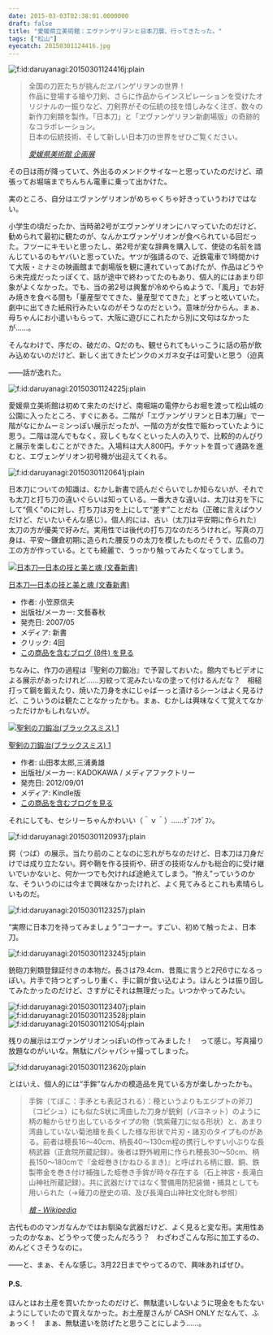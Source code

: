 ```yaml
---
date: 2015-03-03T02:38:01.0000000
draft: false
title: "愛媛県立美術館：エヴァンゲリヲンと日本刀展、行ってきたった。"
tags: ["松山"]
eyecatch: 20150301124416.jpg
---
```

<p><span itemscope itemtype="http://schema.org/Photograph"><img src="20150301124416.jpg" alt="f:id:daruyanagi:20150301124416j:plain" title="f:id:daruyanagi:20150301124416j:plain" class="hatena-fotolife" itemprop="image"></span><br />
</p>

<blockquote cite="http://www.ehime-art.jp/tenrankai/now/index.html">
<p>全国の刀匠たちが挑んだヱバンゲリヲンの世界！<br />
作品に登場する槍や刀剣、さらに作品からインスピレーションを受けたオリジナルの一振りなど、刀剣界がその伝統の技を惜しみなく注ぎ、数々の新作刀剣類を製作。「日本刀」と「ヱヴァンゲリヲン新劇場版」の奇跡的なコラボレーション。<br />
日本の伝統技術、そして新しい日本刀の世界をぜひご覧ください。</p>

<cite><a href="http://www.ehime-art.jp/tenrankai/now/index.html">&#x611B;&#x5A9B;&#x770C;&#x7F8E;&#x8853;&#x9928; &#x4F01;&#x753B;&#x5C55;</a></cite>
</blockquote>
<p>その日は雨が降っていて、外出るのメンドクサイなーと思っていたのだけど、頑張ってお堀端までちんちん電車に乗って出かけた。</p><p>実のところ、自分はエヴァンゲリオンがめちゃくちゃ好きっていうわけではない。</p><p>小学生の頃だったか、当時弟2号がエヴァンゲリオンにハマっていたのだけど、勧められて最初に観たのが、なんかエヴァンゲリオンが食べられている回だった。フツーにキモいと思ったし、弟2号が変な辞典を購入して、使徒の名前を諳んじているのもヤバいと思っていた。ヤツが強請るので、近鉄電車で1時間かけて大阪・ミナミの映画館まで劇場版を観に連れていってあげたが、作品はどうやら未完成だったっぽくて、話が途中で終わってたのもあり、個人的にはあまり印象がよくなかった。でも、当の弟2号は興奮が冷めやらぬようで、「風月」でお好み焼きを食べる間も「量産型でてきた、量産型でてきた」とずっと呟いていた。劇中に出てきた紙飛行みたいなのがそうなのだという。意味が分からん。まぁ、母ちゃんにお小遣いもらって、大阪に遊びにこれたから別に文句はなかったが……。</p><p>そんなわけで、序だの、破だの、Qだのも、観せられてもいっこうに話の筋が飲み込めないのだけど、新しく出てきたピンクのメガネ女子は可愛いと思う（迫真</p><p>――話が逸れた。</p><p><span itemscope itemtype="http://schema.org/Photograph"><img src="20150301124225.jpg" alt="f:id:daruyanagi:20150301124225j:plain" title="f:id:daruyanagi:20150301124225j:plain" class="hatena-fotolife" itemprop="image"></span></p><p>愛媛県立美術館は初めて来たのだけど、南堀端の電停からお堀を渡って松山城の公園に入ったところ、すぐにある。二階が「エヴァンゲリヲンと日本刀展」で一階がなにかムーミンっぽい展示だったが、一階の方が女性で賑わっていたように思う。二階は混んでもなく、寂しくもなくといった人の入りで、比較的のんびりと展示を楽しむことができた。入場料は大人800円。チケットを買って通路を進むと、エヴェンゲリオン初号機が出迎えてくれる。</p><p><span itemscope itemtype="http://schema.org/Photograph"><img src="20150301120641.jpg" alt="f:id:daruyanagi:20150301120641j:plain" title="f:id:daruyanagi:20150301120641j:plain" class="hatena-fotolife" itemprop="image"></span></p><p>日本刀についての知識は、むかし新書で読んだぐらいでしか知らないが、それでも太刀と打ち刀の違いぐらいは知っている。一番大きな違いは、太刀は刃を下にして“佩く”のに対し、打ち刀は刃を上にして“差す”ことだね（正確に言えばウソだけど、だいたいそんな感じ）。個人的には、古い（太刀は平安期に作られた）太刀の方が優美で好みだ。実用性では後代の打ち刀なのだろうけれど。写真の刀身は、平安～鎌倉初期に造られた腰反りの太刀を模したものだそうで、広島の刀工の方が作っている。とても綺麗で、うっかり触ってみたくなってしまう。</p><p><div class="hatena-asin-detail"><a href="http://www.amazon.co.jp/exec/obidos/ASIN/4166605712/bestylesnet-22/"><img src="http://ecx.images-amazon.com/images/I/41o1q7pB2LL._SL160_.jpg" class="hatena-asin-detail-image" alt="日本刀―日本の技と美と魂 (文春新書)" title="日本刀―日本の技と美と魂 (文春新書)"></a><div class="hatena-asin-detail-info"><p class="hatena-asin-detail-title"><a href="http://www.amazon.co.jp/exec/obidos/ASIN/4166605712/bestylesnet-22/">日本刀―日本の技と美と魂 (文春新書)</a></p><ul><li><span class="hatena-asin-detail-label">作者:</span> 小笠原信夫</li><li><span class="hatena-asin-detail-label">出版社/メーカー:</span> 文藝春秋</li><li><span class="hatena-asin-detail-label">発売日:</span> 2007/05</li><li><span class="hatena-asin-detail-label">メディア:</span> 新書</li><li> <span class="hatena-asin-detail-label">クリック</span>: 4回</li><li><a href="http://d.hatena.ne.jp/asin/4166605712/bestylesnet-22" target="_blank">この商品を含むブログ (8件) を見る</a></li></ul></div><div class="hatena-asin-detail-foot"></div></div></p><p>ちなみに、作刀の過程は『聖剣の刀鍛冶』で予習しておいた。館内でもビデオによる展示があったけれど……刃紋って泥みたいなの塗って付けるんだな？　相槌打って鋼を鍛えたり、焼いた刀身を水にじゃばーっと漬けるシーンはよく見るけど、こういうのは観たことなかったかも。まぁ、むかしは興味なくて覚えてなかっただけかもしれないが。</p><p><div class="hatena-asin-detail"><a href="http://www.amazon.co.jp/exec/obidos/ASIN/B0096I75VY/bestylesnet-22/"><img src="http://ecx.images-amazon.com/images/I/51Z2j0s27bL._SL160_.jpg" class="hatena-asin-detail-image" alt="聖剣の刀鍛冶(ブラックスミス) 1" title="聖剣の刀鍛冶(ブラックスミス) 1"></a><div class="hatena-asin-detail-info"><p class="hatena-asin-detail-title"><a href="http://www.amazon.co.jp/exec/obidos/ASIN/B0096I75VY/bestylesnet-22/">聖剣の刀鍛冶(ブラックスミス) 1</a></p><ul><li><span class="hatena-asin-detail-label">作者:</span> 山田孝太郎,三浦勇雄</li><li><span class="hatena-asin-detail-label">出版社/メーカー:</span> KADOKAWA / メディアファクトリー</li><li><span class="hatena-asin-detail-label">発売日:</span> 2012/09/01</li><li><span class="hatena-asin-detail-label">メディア:</span> Kindle版</li><li><a href="http://d.hatena.ne.jp/asin/B0096I75VY/bestylesnet-22" target="_blank">この商品を含むブログを見る</a></li></ul></div><div class="hatena-asin-detail-foot"></div></div></p><p>それにしても、セシリーちゃんかわいい（＾ｖ＾）……ｹﾞﾌﾝｹﾞﾌﾝ。</p><p><span itemscope itemtype="http://schema.org/Photograph"><img src="20150301120937.jpg" alt="f:id:daruyanagi:20150301120937j:plain" title="f:id:daruyanagi:20150301120937j:plain" class="hatena-fotolife" itemprop="image"></span></p><p>鍔（つば）の展示。当たり前のことなのに忘れがちなのだけど、日本刀は刀身だけでは成り立たない。鍔や鞘を作る技術や、研ぎの技術なんかも総合的に受け継いでいかないと、何か一つでも欠ければ途絶えてしまう。“拵え”っていうのかな、そういうのには今まで興味なかったけれど、よく見てみるとこれも素晴らしいものだ。</p><p><span itemscope itemtype="http://schema.org/Photograph"><img src="20150301123257.jpg" alt="f:id:daruyanagi:20150301123257j:plain" title="f:id:daruyanagi:20150301123257j:plain" class="hatena-fotolife" itemprop="image"></span></p><p>“実際に日本刀を持ってみましょう”コーナー。すごい、初めて触ったよ、日本刀。</p><p><span itemscope itemtype="http://schema.org/Photograph"><img src="20150301123245.jpg" alt="f:id:daruyanagi:20150301123245j:plain" title="f:id:daruyanagi:20150301123245j:plain" class="hatena-fotolife" itemprop="image"></span></p><p>銃砲刀剣類登録証付きの本物だ。長さは79.4cm、昔風に言うと2尺6寸になるっぽい。片手で持つとずっしり重く、手に鋼が食い込むよう。ほんとうは振り回してみたかったのだけど、さすがにそれは無理だった。いつかやってみたい。</p><p><span itemscope itemtype="http://schema.org/Photograph"><img src="20150301123407.jpg" alt="f:id:daruyanagi:20150301123407j:plain" title="f:id:daruyanagi:20150301123407j:plain" class="hatena-fotolife" itemprop="image"></span><span itemscope itemtype="http://schema.org/Photograph"><img src="20150301123528.jpg" alt="f:id:daruyanagi:20150301123528j:plain" title="f:id:daruyanagi:20150301123528j:plain" class="hatena-fotolife" itemprop="image"></span><span itemscope itemtype="http://schema.org/Photograph"><img src="20150301121054.jpg" alt="f:id:daruyanagi:20150301121054j:plain" title="f:id:daruyanagi:20150301121054j:plain" class="hatena-fotolife" itemprop="image"></span></p><p>残りの展示はエヴァンゲリオンっぽいの作ってみました！　って感じ。写真撮り放題なのがいいな。無駄にパシャパシャ撮ってしまった。</p><p><span itemscope itemtype="http://schema.org/Photograph"><img src="20150301123620.jpg" alt="f:id:daruyanagi:20150301123620j:plain" title="f:id:daruyanagi:20150301123620j:plain" class="hatena-fotolife" itemprop="image"></span></p><p>とはいえ、個人的には“手鉾”なんかの模造品を見ている方が楽しかったかも。</p>

<blockquote cite="https://ja.wikipedia.org/wiki/%E6%A7%8D">
<p>手鉾（てぼこ：手矛とも表記される）：穂というよりもエジプトの斧刀（コピシュ）にも似たS状に湾曲した刀身が銃剣（バヨネット）のように柄の軸からせり出しているタイプの物（筑紫薙刀に似る形状）と、あまり湾曲していない菊池槍を長くした様な形状で片刃・諸刃のタイプものがある。前者は穂長16〜40cm、柄長40〜130cm程の携行しやすい小ぶりな長柄武器（正倉院所蔵記録）。後者は野外戦用に作られ穂長30〜50cm、柄長150〜180cmで『金蛭巻き(かねひるまき)』と呼ばれる柄に銀、銅、鉄製帯金を巻き付け補強した蛭巻き手鉾が時々存在する（石上神宮・長滝白山神社所蔵記録）。共に武器だけではなく警備用防犯装備・捕具としても用いられた（→薙刀の歴史の項、及び長滝白山神社文化財も参照）</p>

<cite><a href="https://ja.wikipedia.org/wiki/%E6%A7%8D">&#x69CD; - Wikipedia</a></cite>
</blockquote>
<p>古代もののマンガなんかではお馴染な武器だけど、よく見ると変な形。実用性あったのかなぁ、どうやって使ったんだろう？　わざわざこんな形に加工するの、めんどくさそうなのに。</p><p>――と、まぁ、そんな感じ。3月22日までやってるので、興味あればぜひ。</p>

<div class="section">
<h4>P.S.</h4>
<p>ほんとはお土産を買いたかったのだけど、無駄遣いしないように現金をもたないようにしていたので買えなかった。お土産屋さんが CASH ONLY だなんて、ふぁっく！　まぁ、無駄遣いを防げたと思うことにしよう……。</p>

</div>